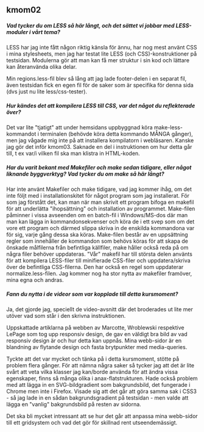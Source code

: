 kmom02
-------

##### Vad tycker du om LESS så här långt, och det sättet vi jobbar med LESS-moduler i vårt tema?
LESS har jag inte fått någon riktig känsla för ännu, har nog mest använt CSS i mina stylesheets, men jag har testat lite LESS (och CSS)-konstruktioner på testsidan. Modulerna gör att man kan få mer struktur i sin kod och lättare kan återanvända olika delar.

Min regions.less-fil blev så lång att jag lade footer-delen i en separat fil, även testsidan fick en egen fil för de saker som är specifika för denna sida (dvs just nu lite less/css-tester).

##### Hur kändes det att kompilera LESS till CSS, var det något du reflekterade över?
Det var lite "tjatigt" att under hemsidans uppbyggnad köra make-less-kommandot i terminalen (behövde köra detta kommando MÅNGA gånger), men jag vågade mig inte på att installera kompilatorn i webläsaren. Kanske jag gör det inför kmom03. Saknade en del i instruktionen om hur detta går till, t ex  var/i vilken fil ska man klistra in HTML-koden.

##### Har du varit bekant med Makefiler och make sedan tidigare, eller något liknande byggverktyg? Vad tycker du om make så här långt?
Har inte använt Makefiler och make tidigare, vad jag kommer ihåg, om det inte följt med i installationskitet för något program som jag installerat. För som jag förstått det, kan man när man skrivit ett program bifoga en makefil för att underlätta "ihopsättning" och installation av programmet. Make-filen påminner i vissa avseenden om en batch-fil i Windows/MS-dos där man man kan lägga in kommandonsekvenser och köra de i ett svep som om det vore ett program och därmed slippa skriva in de enskilda kommandona var för sig, varje gång dessa ska köras. Make-filen består av en uppsättning regler som innehåller de kommandon som behövs köras för att skapa de önskade målfilerna från befintliga källfiler, make håller också reda på om några filer behöver uppdateras. "Vår" makefil har till största delen använts för att kompilera LESS-filer till minifierade CSS-filer och uppdatera/skriva över de befintliga CSS-filerna. Den har också en regel som uppdaterar normalize.less-filen. Jag kommer nog ha stor nytta av makefiler framöver, mina egna och andras.

##### Fann du nytta i de videor som var kopplade till detta kursmoment?
Ja, det gjorde jag, speciellt de video-avsnitt där det broderades ut lite mer utöver vad som står i den skrivna instruktionen.

Uppskattade artiklarna på webben av Marcotte, Wroblewski respektive LePage som tog upp responsiv design, de gav en väldigt bra bild av vad responsiv design är och hur detta kan uppnås. Mina webb-sidor är en blandning av flytande design och fasta brytpunkter med media-queries.

Tyckte att det var mycket och tänka på i detta kursmoment, stötte på problem flera gånger. För att nämna några saker så tycker jag att det är lite svårt att veta vilka klasser jag kan/borde använda för att ändra vissa egenskaper, finns så många olika i anax-flatstrukturen. Hade också problem med att lägga in en SVG-bildgradient som bakgrundsbild, det fungerade i Chrome men inte i Firefox. Visade sig att det går att göra samma sak i CSS3 - så jag lade in en sådan bakgrundsgradient på testsidan - men valde att lägga en "vanlig" bakgrundsbild på resten av sidorna.  

Det ska bli mycket intressant att se hur det går att anpassa mina webb-sidor till ett gridsystem och vad det gör för skillnad rent utseendemässigt.
